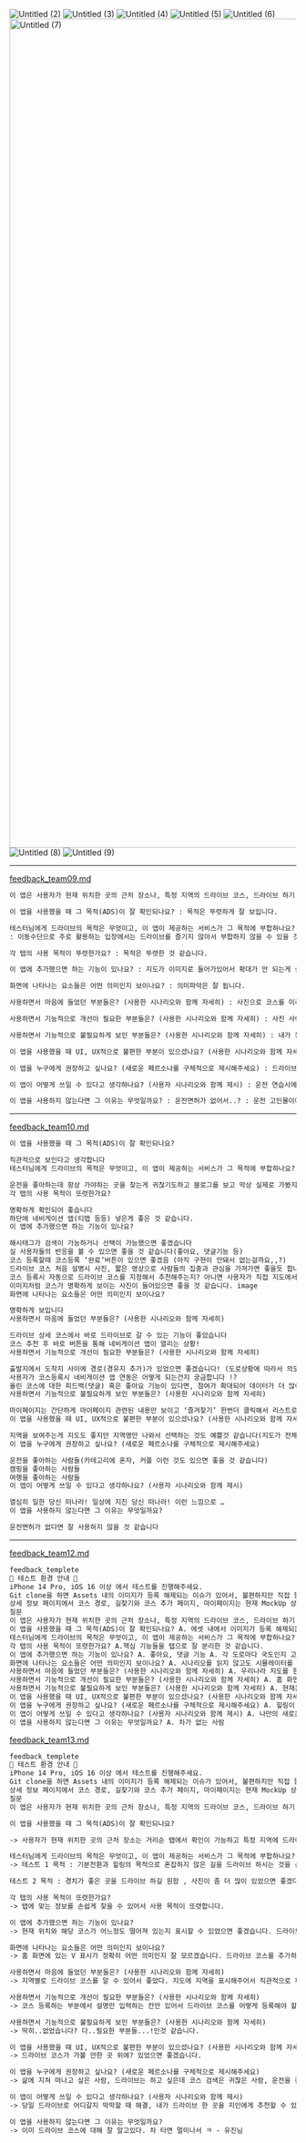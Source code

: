 ![Untitled (2)](https://user-images.githubusercontent.com/67450169/200832439-69998c22-980d-4a28-828c-1f56ab6a90a6.png)
![Untitled (3)](https://user-images.githubusercontent.com/67450169/200832498-eb0436dd-b999-4ee9-af9d-c907fe54deda.png)
![Untitled (4)](https://user-images.githubusercontent.com/67450169/200832515-7417fe8e-3643-4f14-b949-28c923960fdb.png)
![Untitled (5)](https://user-images.githubusercontent.com/67450169/200832528-06acf1e9-f5ae-4b5b-afd4-eee81db01f66.png)
![Untitled (6)](https://user-images.githubusercontent.com/67450169/200832543-d900431b-f652-4dcb-899e-cfb7816bc376.png)
<img width="1456" alt="Untitled (7)" src="https://user-images.githubusercontent.com/67450169/200832556-7b42eb87-26b2-4c82-8faf-3b03b8f0bbe6.png">
![Untitled (8)](https://user-images.githubusercontent.com/67450169/200832575-686850e6-50ac-4a6b-ae90-5bf0346df508.png)
![Untitled (9)](https://user-images.githubusercontent.com/67450169/200832593-3980ebe5-21e6-4368-aca3-1499c590438c.png)






---

[feedback_team09.md](https://github.com/APPSCHOOL1-REPO/prototype-20221107-team11/blob/main/docs/feedback_team09.md)

```markdown
이 앱은 사용자가 현재 위치한 곳의 근처 장소나, 특정 지역의 드라이브 코스, 드라이브 하기 좋은 장소를 추천해주는 앱입니다.

이 앱을 사용했을 때 그 목적(ADS)이 잘 확인되나요? : 목적은 뚜렷하게 잘 보입니다.

테스터님에게 드라이브의 목적은 무엇이고, 이 앱이 제공하는 서비스가 그 목적에 부합하나요?
: 이동수단으로 주로 활용하는 입장에서는 드라이브를 즐기지 않아서 부합하지 않을 수 있을 것 같습니다.

각 탭의 사용 목적이 뚜렷한가요? : 목적은 뚜렷한 것 같습니다.

이 앱에 추가했으면 하는 기능이 있나요? : 지도가 이미지로 들어가있어서 확대가 안 되는게 살짝 불편.. 확대 기능 보완했으면 좋겠습니다

화면에 나타나는 요소들은 어떤 의미인지 보이나요? : 의미파악은 잘 됩니다.

사용하면서 마음에 들었던 부분들은? (사용한 시나리오와 함께 자세히) : 사진으로 코스를 미리 볼 수 있어서 좋았어요. : 즐겨찾기로 저장할 수 있는 부분도 좋았습니다.

사용하면서 기능적으로 개선이 필요한 부분들은? (사용한 시나리오와 함께 자세히) : 사진 사이즈가 획일화되었으면 좋겠어요. (세로사이즈가 다 다름)

사용하면서 기능적으로 불필요하게 보인 부분들은? (사용한 시나리오와 함께 자세히) : 내가 등록한 코스 -> 등록한 코스가 적으면 괜찮겠지만, 많으면 너무 길이가 길어져서 즐겨찾기 확인이 어렵습니다. : 즐겨찾기를 차라리 상단으로? -> 내가 등록한 코스와 즐겨찾기를 버튼으로 구분하여 출력할 수 있으면 좋을 듯!

이 앱을 사용했을 때 UI, UX적으로 불편한 부분이 있으셨나요? (사용한 시나리오와 함께 자세히) : 지도…! 확대가 안 되어 불편했어요.

이 앱을 누구에게 권장하고 싶나요? (새로운 페르소나를 구체적으로 제시해주세요) : 드라이브를 많이 안 가본 사람. : 일정한 장소에 많이 왕래하는 사람. 정해진 길을 자주 다니는 사람 : 운전 초보라 연습하러 드라이브 나가려는 사람

이 앱이 어떻게 쓰일 수 있다고 생각하나요? (사용자 시나리오와 함께 제시) : 운전 연습시에 어디를 목표로 잡고 가야할 지 애매한데, 그런 상황에서 목적지를 제시해줄 수 있을 것 같음

이 앱을 사용하지 않는다면 그 이유는 무엇일까요? : 운전면허가 없어서..? : 운전 고인물이어서…. 이미 드라이브 코스에 빠삭하기 때문에. : 이미 메이저 지도 앱이 잘 되어 있어서
```

---

[feedback_team10.md](https://github.com/APPSCHOOL1-REPO/prototype-20221107-team11/blob/main/docs/feedback_team10.md)

```markdown
이 앱을 사용했을 때 그 목적(ADS)이 잘 확인되나요?

직관적으로 보인다고 생각합니다
테스터님에게 드라이브의 목적은 무엇이고, 이 앱이 제공하는 서비스가 그 목적에 부합하나요?

운전을 좋아하는데 항상 가야하는 곳을 찾는게 귀찮기도하고 블로그를 보고 막상 실제로 가봤지만 좋지 않았던 곳도 있어서 실제로 다녀온 사람들이 올려주고 내용을 적어준다면 조금 더 믿음이 갈것 같습니다
각 탭의 사용 목적이 또렷한가요?

명확하게 확인되어 좋습니다
하단에 네비게이션 앱(티맵 등등) 넣은게 좋은 것 같습니다.
이 앱에 추가했으면 하는 기능이 있나요?

해시태그가 검색이 가능하거나 선택이 가능했으면 좋겠습니다
실 사용자들의 반응을 볼 수 있으면 좋을 것 같습니다(좋아요, 댓글기능 등)
코스 등록할때 코스등록 ‘완료’버튼이 있으면 좋겠음 (아직 구현이 안돼서 없는걸까요,,?)
드라이브 코스 처음 설명시 사진, 짧은 영상으로 사람들의 집중과 관심을 가져가면 좋을듯 합니다.
코스 등록시 자동으로 드라이브 코스를 지정해서 추천해주는지? 아니면 사용자가 직접 지도에서 출발지/목적지 코스를 만들 것 인지 궁금합니다!
이미지처럼 코스가 명확하게 보이는 사진이 들어있으면 좋을 것 같습니다. image
화면에 나타나는 요소들은 어떤 의미인지 보이나요?

명확하게 보입니다
사용하면서 마음에 들었던 부분들은? (사용한 시나리오와 함께 자세히)

드라이브 상세 코스에서 바로 드라이브로 갈 수 있는 기능이 좋았습니다
코스 추천 후 바로 버튼을 통해 네비게이션 앱이 열리는 상황!
사용하면서 기능적으로 개선이 필요한 부분들은? (사용한 시나리오와 함께 자세히)

출발지에서 도착지 사이에 경로(경유지 추가)가 있었으면 좋겠습니다! (도로상황에 따라서 의도하지 않은 곳으로 안내를 할 수 있으니..?)
사용자가 코스등록시 네비게이션 앱 연동은 어떻게 되는건지 궁금합니다 !?
올린 코스에 대한 피드백(댓글) 혹은 좋아요 기능이 있다면, 참여가 확대되어 데이터가 더 많이 쌓이지 않을까요?
사용하면서 기능적으로 불필요하게 보인 부분들은? (사용한 시나리오와 함께 자세히)

마이페이지는 간단하게 마이페이지 관련된 내용만 보이고 ‘즐겨찾기’ 한번더 클릭해서 리스트로 쭉 보이게 하는게 더 직관적일 것 같습니다.
이 앱을 사용했을 때 UI, UX적으로 불편한 부분이 있으셨나요? (사용한 시나리오와 함께 자세히)

지역을 보여주는게 지도도 좋지만 지역명만 나와서 선택하는 것도 예쁠것 같습니다(지도가 전체적인 디자인을 해치는 경향이 있다고 생각합니다)
이 앱을 누구에게 권장하고 싶나요? (새로운 페르소나를 구체적으로 제시해주세요)

운전을 좋아하는 사람들(카테고리에 혼자, 커플 이런 것도 있으면 좋을 것 같습니다)
캠핑을 좋아하는 사람들
여행을 좋아하는 사람들
이 앱이 어떻게 쓰일 수 있다고 생각하나요? (사용자 시나리오와 함께 제시)

열심히 일한 당신 떠나라! 일상에 지친 당신 떠나라! 이런 느낌으로 …
이 앱을 사용하지 않는다면 그 이유는 무엇일까요?

운전면허가 없다면 잘 사용하지 않을 것 같습니다
```

---

[feedback_team12.md](https://github.com/APPSCHOOL1-REPO/prototype-20221107-team11/blob/main/docs/feedback_team12.md)

```markdown
feedback_templete
📣 테스트 환경 안내 📣
iPhone 14 Pro, iOS 16 이상 에서 테스트를 진행해주세요.
Git clone을 하면 Assets 내의 이미지가 등록 해제되는 이슈가 있어서, 불편하지만 직접 등록해주시면 감사하겠습니다!
상세 정보 페이지에서 코스 경로, 길찾기와 코스 추가 페이지, 마이페이지는 현재 MockUp 상태입니다. 감안해서 테스트 부탁드리겠습니다!
질문
이 앱은 사용자가 현재 위치한 곳의 근처 장소나, 특정 지역의 드라이브 코스, 드라이브 하기 좋은 장소를 추천해주는 앱입니다.
이 앱을 사용했을 때 그 목적(ADS)이 잘 확인되나요? A. 에셋 내에서 이미지가 등록 해제되는 문제가 계속 발생하여 이를 제외하고는 잘 확인됩니다.
테스터님에게 드라이브의 목적은 무엇이고, 이 앱이 제공하는 서비스가 그 목적에 부합하나요? A. 드라이브의 목적은 기분전환입니다. 코스보다는 가볍게 어디 한군데 다녀오는것이 제가 생각하는 드라이브에 가까운데 이 앱은 여행 코스를 알려주는 느낌이 좀 더 강했습니다.
각 탭의 사용 목적이 또렷한가요? A.핵심 기능들을 탭으로 잘 분리한 것 같습니다.
이 앱에 추가했으면 하는 기능이 있나요? A. 좋아요, 댓글 기능 A. 각 도로마다 국도인지 고속도로인지 구분을 해주는 기능
화면에 나타나는 요소들은 어떤 의미인지 보이나요? A. 시나리오를 읽지 않고도 시뮬레이터를 통해 앱의 전반적인 요소를 이해하는데 어려움이 없었습니다.
사용하면서 마음에 들었던 부분들은? (사용한 시나리오와 함께 자세히) A. 우리나라 지도를 한 눈에 보여주고 지역을 선택할 수 있어서 좋았다. A. 공식적인 드라이브 코스가 아닌 개개인이 느낀 매력있는 드라이브 코스를 알 수 있어서 좋았다. A. 앱을 실행하자마자 화면에 코스 정보들이 보이는것이 좋았다.
사용하면서 기능적으로 개선이 필요한 부분들은? (사용한 시나리오와 함께 자세히) A. 홈 화면에 소요 시간 정보가 추가 되었으면 좋겠다. A. 홈 화면에 코스를 지도상에 그려주는 기능이 추가 되었으면 좋겠다. A. 출발지와 도착지를 설정하고 그 사이에있는 코스를 추천해주는 기능
사용하면서 기능적으로 불필요하게 보인 부분들은? (사용한 시나리오와 함께 자세히) A. 현재는 태그 기능이 필요해 보이지 않는다.
이 앱을 사용했을 때 UI, UX적으로 불편한 부분이 있으셨나요? (사용한 시나리오와 함께 자세히) A. 리스트를 그리드 형식으로 한 줄에 여러개의 정보가 보이도록 해서 스크롤의 길이를 줄였으면 좋겠다. A. 앱을 대표하는 색상이나 디자인이 있었으면 좋겠다.
이 앱을 누구에게 권장하고 싶나요? (새로운 페르소나를 구체적으로 제시해주세요) A. 힐링이 필요한 사람 A. 초보 운전자 A. 새로운 드라이브 코스를 찾고 싶은 사람 A. 한국을 구경하고 싶은 해외 여행객 A. 안전한 속도 내에서 기분 전환이 필요한 사람
이 앱이 어떻게 쓰일 수 있다고 생각하나요? (사용자 시나리오와 함께 제시) A. 나만의 새로운 코스를 발견했을 때 공유할 수 있다. A. 여행 계획을 세울 때 활용할 수 있다. A. 훌쩍 떠나고 싶을 때
이 앱을 사용하지 않는다면 그 이유는 무엇일까요? A. 차가 없는 사람
```

[feedback_team13.md](https://github.com/APPSCHOOL1-REPO/prototype-20221107-team11/blob/main/docs/feedback_team13.md)

```markdown
feedback_templete
📣 테스트 환경 안내 📣
iPhone 14 Pro, iOS 16 이상 에서 테스트를 진행해주세요.
Git clone을 하면 Assets 내의 이미지가 등록 해제되는 이슈가 있어서, 불편하지만 직접 등록해주시면 감사하겠습니다!
상세 정보 페이지에서 코스 경로, 길찾기와 코스 추가 페이지, 마이페이지는 현재 MockUp 상태입니다. 감안해서 테스트 부탁드리겠습니다!
질문
이 앱은 사용자가 현재 위치한 곳의 근처 장소나, 특정 지역의 드라이브 코스, 드라이브 하기 좋은 장소를 추천해주는 앱입니다.

이 앱을 사용했을 때 그 목적(ADS)이 잘 확인되나요?

-> 사용자가 현재 위치한 곳의 근처 장소는 거리순 탭에서 확인이 가능하고 특정 지역에 드라이브 코스는 지도탭에서 확인이 잘 되어서 목적에 부합한 것 같습니다.

테스터님에게 드라이브의 목적은 무엇이고, 이 앱이 제공하는 서비스가 그 목적에 부합하나요?
-> 테스트 1 목적 : 기분전환과 힐링의 목적으로 혼잡하지 않은 길을 드라이브 하시는 것을 선호 하시는데 도로의 혼잡 정도를 알기 어려워서 아쉬움이 있다고 합니다.

테스트 2 목적 : 경치가 좋은 곳을 드라이브 하길 원함 , 사진이 좀 더 많이 있었으면 좋겠다.

각 탭의 사용 목적이 또렷한가요?
-> 탭에 맞는 정보를 손쉽게 찾을 수 있어서 사용 목적이 또렷합니다.

이 앱에 추가했으면 하는 기능이 있나요?
-> 현재 위치와 해당 코스가 어느정도 떨어져 있는지 표시할 수 있었으면 좋겠습니다. 드라이브 코스를 다녀온 후기 같은 기능들도 있었으면 좋겠습니다.

화면에 나타나는 요소들은 어떤 의미인지 보이나요?
-> 홈 화면에 있는 V 표시가 정확히 어떤 의미인지 잘 모르겠습니다. 드라이브 코스를 추가하는 뷰에서 해시태그 부분에 어떤걸 작성해야 하는지 잘 모르겠습니다.

사용하면서 마음에 들었던 부분들은? (사용한 시나리오와 함께 자세히)
-> 지역별로 드라이브 코스를 알 수 있어서 좋았다. 지도에 지역을 표시해주어서 직관적으로 파악할 수 있었다. 드라이브하면서 가볼만한 곳을 같이 추천해주어서 좋았다.

사용하면서 기능적으로 개선이 필요한 부분들은? (사용한 시나리오와 함께 자세히)
-> 코스 등록하는 부분에서 설명만 입력하는 칸만 있어서 드라이브 코스를 어떻게 등록해야 할지 잘 모르겠습니다........ 드라이브코스에 대한 이미지가 여러장인지 알기 힘들다.(한장만 있는 것처럼 보임)

사용하면서 기능적으로 불필요하게 보인 부분들은? (사용한 시나리오와 함께 자세히)
-> 딱히..없었습니다? 다..필요한 부분들...!인것 같습니다.

이 앱을 사용했을 때 UI, UX적으로 불편한 부분이 있으셨나요? (사용한 시나리오와 함께 자세히)
-> 드라이브 코스가 가볼 만한 곳 위에? 있었으면 좋겠습니다.

이 앱을 누구에게 권장하고 싶나요? (새로운 페르소나를 구체적으로 제시해주세요)
-> 삶에 지쳐 떠나고 싶은 사람, 드라이브는 하고 싶은데 코스 검색은 귀찮은 사람, 운전을 좋아하는 사람

이 앱이 어떻게 쓰일 수 있다고 생각하나요? (사용자 시나리오와 함께 제시)
-> 당일 드라이브로 어디갈지 막막할 때 해결, 내가 드라이브 한 곳을 지인에게 추천할 수 있다. 한국에 여행 온 외국인에게 추천 가능

이 앱을 사용하지 않는다면 그 이유는 무엇일까요?
-> 이미 드라이브 코스에 대해 잘 알고있다. 차 타면 멀미나서 ㅋ - 유진님
```
